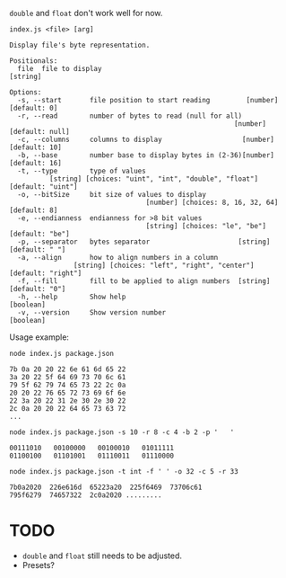 `double` and `float` don't work well for now.

```
index.js <file> [arg]

Display file's byte representation.

Positionals:
  file  file to display                                                 [string]

Options:
  -s, --start       file position to start reading         [number] [default: 0]
  -r, --read        number of bytes to read (null for all)
                                                        [number] [default: null]
  -c, --columns     columns to display                    [number] [default: 10]
  -b, --base        number base to display bytes in (2-36)[number] [default: 16]
  -t, --type        type of values
          [string] [choices: "uint", "int", "double", "float"] [default: "uint"]
  -o, --bitSize     bit size of values to display
                                  [number] [choices: 8, 16, 32, 64] [default: 8]
  -e, --endianness  endianness for >8 bit values
                                  [string] [choices: "le", "be"] [default: "be"]
  -p, --separator   bytes separator                      [string] [default: " "]
  -a, --align       how to align numbers in a column
                [string] [choices: "left", "right", "center"] [default: "right"]
  -f, --fill        fill to be applied to align numbers  [string] [default: "0"]
  -h, --help        Show help                                          [boolean]
  -v, --version     Show version number                                [boolean]
```

Usage example: 

`node index.js package.json`

```
7b 0a 20 20 22 6e 61 6d 65 22
3a 20 22 5f 64 69 73 70 6c 61
79 5f 62 79 74 65 73 22 2c 0a
20 20 22 76 65 72 73 69 6f 6e
22 3a 20 22 31 2e 30 2e 30 22
2c 0a 20 20 22 64 65 73 63 72
...
```
`node index.js package.json -s 10 -r 8 -c 4 -b 2 -p '   '`
```
00111010   00100000   00100010   01011111
01100100   01101001   01110011   01110000
```
`node index.js package.json -t int -f ' ' -o 32 -c 5 -r 33`
```
7b0a2020  226e616d  65223a20  225f6469  73706c61
795f6279  74657322  2c0a2020 .........
```

# TODO

* `double` and `float` still needs to be adjusted.
* Presets?
